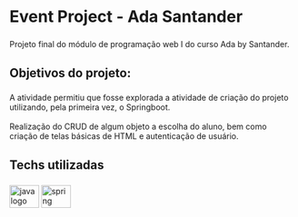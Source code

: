 <h1 align="left">Event Project - Ada Santander</h1>

###

<p align="left">Projeto final do módulo de programação web I do curso Ada by Santander.</p>

###

<h2 align="left">Objetivos do projeto:</h2>

###

<p align="left">A atividade permitiu que fosse explorada a atividade de criação do projeto utilizando, pela primeira vez, o Springboot.<br><br>Realização do CRUD de algum objeto a escolha do aluno, bem como criação de telas básicas de HTML e autenticação de usuário.</p>

###

<h2 align="left">Techs utilizadas</h2>

###

<div align="left">
  <img src="https://cdn.jsdelivr.net/gh/devicons/devicon/icons/java/java-original.svg" height="40" width="52" alt="java logo"  />
  <img src="https://cdn.jsdelivr.net/gh/devicons/devicon/icons/spring/spring-original.svg" height="40" width="52" alt="spring logo"  />
</div>

###
